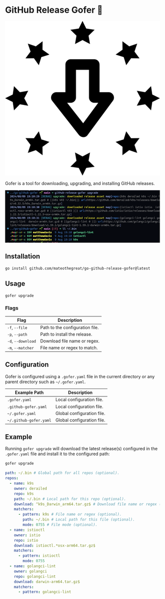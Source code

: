 # GitHub Release Gofer 🚀

![alt text](logo.png)

Gofer is a tool for downloading, upgrading, and installing GitHub releases.

![alt text](screenshot.png)

## Installation

```bash
go install github.com/mateothegreat/go-github-release-gofer@latest
```

## Usage

```bash
gofer upgrade
```

### Flags

| Flag               | Description                     |
| ------------------ | ------------------------------- |
| `-f`, `--file`     | Path to the configuration file. |
| `-p`, `--path`     | Path to install the release.    |
| `-d`, `--download` | Download file name or regex.    |
| `-m`, `--matcher`  | File name or regex to match.    |

## Configuration

Gofer is configured using a `.gofer.yaml` file in the current directory or any parent directory such as `~/.gofer.yaml`.

| Example Path           | Description                |
| ---------------------- | -------------------------- |
| `.gofer.yaml`          | Local configuration file.  |
| `.github-gofer.yaml`   | Local configuration file.  |
| `~/.gofer.yaml`        | Global configuration file. |
| `~/.github-gofer.yaml` | Global configuration file. |

## Example

Running `gofer upgrade` will download the latest release(s) configured in the `.gofer.yaml` file and install it to the configured path:

```bash
gofer upgrade
```

```yaml
path: ~/.bin # Global path for all repos (optional).
repos:
  - name: k9s
    owner: derailed
    repo: k9s
    path: ~/.bin # Local path for this repo (optional).
    download: ^k9s_Darwin_arm64.tar.gz$ # Download file name or regex (optional).
    matchers:
      - pattern: k9s # File name or regex (optional).
        path: ~/.bin # Local path for this file (optional).
        mode: 0755 # File mode (optional).
  - name: istioctl
    owner: istio
    repo: istio
    download: istioctl.*osx-arm64.tar.gz$
    matchers:
      - pattern: istioctl
        mode: 0755
  - name: golangci-lint
    owner: golangci
    repo: golangci-lint
    download: darwin-arm64.tar.gz$
    matchers:
      - pattern: golangci-lint
```
